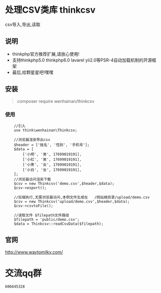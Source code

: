 # 处理CSV类库 thinkcsv
csv导入,导出,读取



## 说明
* thinkphp官方推荐扩展,请放心使用!
* 支持thinkphp5.0 thinkphp6.0 lavarel  yii2.0等PSR-4自动加载机制的开源框架 
* 最后,给颗星星吧!嘿嘿


## 安装
> composer require wenhainan/thinkcsv


### 使用
```
    //引入 
    use think\wenhainan\Thinkcsv;
    
    //浏览器渲染导出csv
    $header = ['姓名', '性别', '手机号'];
    $data = [
        ['小明', '男', 17699019191],
        ['小红', '男', 17699019191],
        ['小黑', '女', 17699019191],
        ['小白', '女', 17699019191],
    ];
    //浏览器访问渲染下载
    $csv = new Thinkcsv('demo.csv',$header,$data);
    $csv->export();
    
    //后端执行,无需浏览器访问,本例文件生成在   /网站根目录/upload/demo.csv
    $csv = new Thinkcsv('upload/demo.csv',$header,$data);
    $csv->csvtoFile();
    
    //读取文件 $filepath文件路径
    $filepath = 'public/demo.csv';
    $data = Thinkcsv::readCsvData($filepath);
```

## 官网
http://www.waytomilky.com/

# 交流qq群
`606645328`

